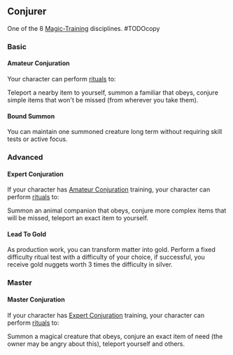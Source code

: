 ## Conjurer
One of the 8 [Magic-Training](Magic-Training) disciplines.
#TODOcopy 

### Basic
#### Amateur Conjuration
Your character can perform [rituals](Skills#Ritual%20(RES)) to:

Teleport a nearby item to yourself, summon a familiar that obeys, conjure simple items that won't be missed (from wherever you take them).

#### Bound Summon
You can maintain one summoned creature long term without requiring skill tests or active focus.


### Advanced
#### Expert Conjuration
If your character has [Amateur Conjuration](#Amateur%20Conjuration) training, your character can perform [rituals](Skills#Ritual%20(RES)) to:

Summon an animal companion that obeys, conjure more complex items that will be missed, teleport an exact item to yourself.

#### Lead To Gold
As production work, you can transform matter into gold. Perform a fixed difficulty ritual test with a difficulty of your choice, if successful, you receive gold nuggets worth 3 times the difficulty in silver.

### Master

#### Master Conjuration
If your character has [Expert Conjuration](#Expert%20Conjuration) training, your character can perform [rituals](Skills#Ritual%20(RES)) to:

Summon a magical creature that obeys, conjure an exact item of need (the owner may be angry about this), teleport yourself and others.